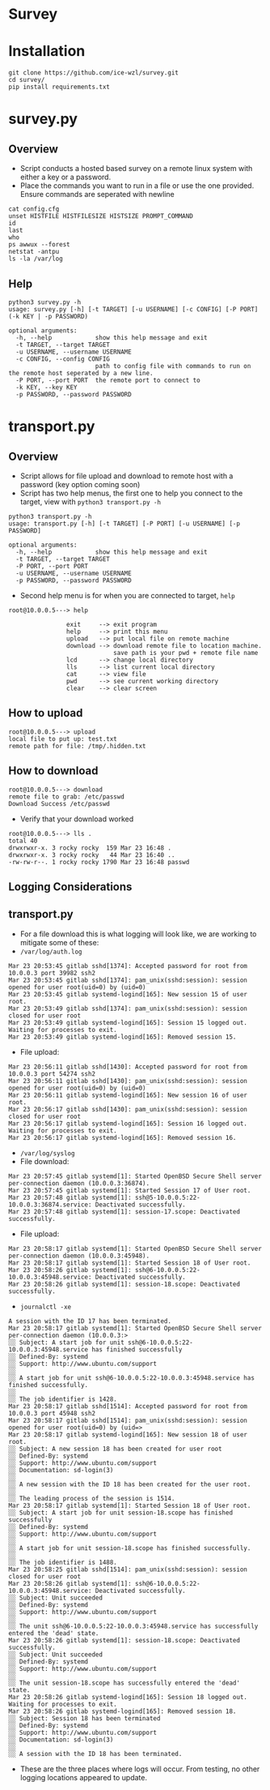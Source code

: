 # Survey
# Installation 
````
git clone https://github.com/ice-wzl/survey.git
cd survey/
pip install requirements.txt
````
# survey.py
## Overview
- Script conducts a hosted based survey on a remote linux system with either a key or a password.  
- Place the commands you want to run in a file or use the one provided.  Ensure commands are seperated with newline
````
cat config.cfg 
unset HISTFILE HISTFILESIZE HISTSIZE PROMPT_COMMAND
id
last
who
ps awwux --forest 
netstat -antpu 
ls -la /var/log
````
## Help
````
python3 survey.py -h
usage: survey.py [-h] [-t TARGET] [-u USERNAME] [-c CONFIG] [-P PORT] (-k KEY | -p PASSWORD)

optional arguments:
  -h, --help            show this help message and exit
  -t TARGET, --target TARGET
  -u USERNAME, --username USERNAME
  -c CONFIG, --config CONFIG
                        path to config file with commands to run on the remote host seperated by a new line.
  -P PORT, --port PORT  the remote port to connect to
  -k KEY, --key KEY
  -p PASSWORD, --password PASSWORD
````
# transport.py
## Overview
- Script allows for file upload and download to remote host with a password (key option coming soon)
- Script has two help menus, the first one to help you connect to the target, view with `python3 transport.py -h`
````
python3 transport.py -h
usage: transport.py [-h] [-t TARGET] [-P PORT] [-u USERNAME] [-p PASSWORD]

optional arguments:
  -h, --help            show this help message and exit
  -t TARGET, --target TARGET
  -P PORT, --port PORT
  -u USERNAME, --username USERNAME
  -p PASSWORD, --password PASSWORD
````
- Second help menu is for when you are connected to target, `help`
````
root@10.0.0.5---> help

                exit     --> exit program
                help     --> print this menu
                upload   --> put local file on remote machine
                download --> download remote file to location machine. 
                             save path is your pwd + remote file name 
                lcd      --> change local directory
                lls      --> list current local directory
                cat      --> view file
                pwd      --> see current working directory 
                clear    --> clear screen
````
## How to upload 
````
root@10.0.0.5---> upload
local file to put up: test.txt
remote path for file: /tmp/.hidden.txt
````
## How to download 
````
root@10.0.0.5---> download
remote file to grab: /etc/passwd
Download Success /etc/passwd
````
- Verify that your download worked 
````
root@10.0.0.5---> lls .
total 40
drwxrwxr-x. 3 rocky rocky  159 Mar 23 16:48 .
drwxrwxr-x. 3 rocky rocky   44 Mar 23 16:40 ..
-rw-rw-r--. 1 rocky rocky 1790 Mar 23 16:48 passwd
````
## Logging Considerations 
## transport.py 
- For a file download this is what logging will look like, we are working to mitigate some of these:
- `/var/log/auth.log`
````
Mar 23 20:53:45 gitlab sshd[1374]: Accepted password for root from 10.0.0.3 port 39982 ssh2
Mar 23 20:53:45 gitlab sshd[1374]: pam_unix(sshd:session): session opened for user root(uid=0) by (uid=0)
Mar 23 20:53:45 gitlab systemd-logind[165]: New session 15 of user root.
Mar 23 20:53:49 gitlab sshd[1374]: pam_unix(sshd:session): session closed for user root
Mar 23 20:53:49 gitlab systemd-logind[165]: Session 15 logged out. Waiting for processes to exit.
Mar 23 20:53:49 gitlab systemd-logind[165]: Removed session 15.
````
- File upload:
````
Mar 23 20:56:11 gitlab sshd[1430]: Accepted password for root from 10.0.0.3 port 54274 ssh2
Mar 23 20:56:11 gitlab sshd[1430]: pam_unix(sshd:session): session opened for user root(uid=0) by (uid=0)
Mar 23 20:56:11 gitlab systemd-logind[165]: New session 16 of user root.
Mar 23 20:56:17 gitlab sshd[1430]: pam_unix(sshd:session): session closed for user root
Mar 23 20:56:17 gitlab systemd-logind[165]: Session 16 logged out. Waiting for processes to exit.
Mar 23 20:56:17 gitlab systemd-logind[165]: Removed session 16.
````
- `/var/log/syslog`
- File download:
````
Mar 23 20:57:45 gitlab systemd[1]: Started OpenBSD Secure Shell server per-connection daemon (10.0.0.3:36874).
Mar 23 20:57:45 gitlab systemd[1]: Started Session 17 of User root.
Mar 23 20:57:48 gitlab systemd[1]: ssh@5-10.0.0.5:22-10.0.0.3:36874.service: Deactivated successfully.
Mar 23 20:57:48 gitlab systemd[1]: session-17.scope: Deactivated successfully.
````
- File upload:
````
Mar 23 20:58:17 gitlab systemd[1]: Started OpenBSD Secure Shell server per-connection daemon (10.0.0.3:45948).
Mar 23 20:58:17 gitlab systemd[1]: Started Session 18 of User root.
Mar 23 20:58:26 gitlab systemd[1]: ssh@6-10.0.0.5:22-10.0.0.3:45948.service: Deactivated successfully.
Mar 23 20:58:26 gitlab systemd[1]: session-18.scope: Deactivated successfully.
````
- `journalctl -xe`
````
A session with the ID 17 has been terminated.
Mar 23 20:58:17 gitlab systemd[1]: Started OpenBSD Secure Shell server per-connection daemon (10.0.0.3:>
░░ Subject: A start job for unit ssh@6-10.0.0.5:22-10.0.0.3:45948.service has finished successfully
░░ Defined-By: systemd
░░ Support: http://www.ubuntu.com/support
░░ 
░░ A start job for unit ssh@6-10.0.0.5:22-10.0.0.3:45948.service has finished successfully.
░░ 
░░ The job identifier is 1428.
Mar 23 20:58:17 gitlab sshd[1514]: Accepted password for root from 10.0.0.3 port 45948 ssh2
Mar 23 20:58:17 gitlab sshd[1514]: pam_unix(sshd:session): session opened for user root(uid=0) by (uid=>
Mar 23 20:58:17 gitlab systemd-logind[165]: New session 18 of user root.
░░ Subject: A new session 18 has been created for user root
░░ Defined-By: systemd
░░ Support: http://www.ubuntu.com/support
░░ Documentation: sd-login(3)
░░ 
░░ A new session with the ID 18 has been created for the user root.
░░ 
░░ The leading process of the session is 1514.
Mar 23 20:58:17 gitlab systemd[1]: Started Session 18 of User root.
░░ Subject: A start job for unit session-18.scope has finished successfully
░░ Defined-By: systemd
░░ Support: http://www.ubuntu.com/support
░░ 
░░ A start job for unit session-18.scope has finished successfully.
░░ 
░░ The job identifier is 1488.
Mar 23 20:58:25 gitlab sshd[1514]: pam_unix(sshd:session): session closed for user root
Mar 23 20:58:26 gitlab systemd[1]: ssh@6-10.0.0.5:22-10.0.0.3:45948.service: Deactivated successfully.
░░ Subject: Unit succeeded
░░ Defined-By: systemd
░░ Support: http://www.ubuntu.com/support
░░ 
░░ The unit ssh@6-10.0.0.5:22-10.0.0.3:45948.service has successfully entered the 'dead' state.
Mar 23 20:58:26 gitlab systemd[1]: session-18.scope: Deactivated successfully.
░░ Subject: Unit succeeded
░░ Defined-By: systemd
░░ Support: http://www.ubuntu.com/support
░░ 
░░ The unit session-18.scope has successfully entered the 'dead' state.
Mar 23 20:58:26 gitlab systemd-logind[165]: Session 18 logged out. Waiting for processes to exit.
Mar 23 20:58:26 gitlab systemd-logind[165]: Removed session 18.
░░ Subject: Session 18 has been terminated
░░ Defined-By: systemd
░░ Support: http://www.ubuntu.com/support
░░ Documentation: sd-login(3)
░░ 
░░ A session with the ID 18 has been terminated.
````
- These are the three places where logs will occur.  From testing, no other logging locations appeared to update.

